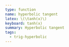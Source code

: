 ```yaml
---
type: function
name: hyperbolic tangent
latex: \(\tanh(x)\)
keyboard: tanh(x)
summary: Hyperbolic tangent
tags:
  - trig-hyperbolic
---
```

